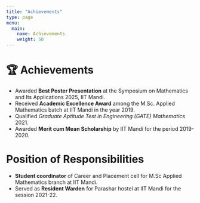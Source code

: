 ```yaml
---
title: "Achievements"
type: page
menu:
  main:
    name: Achievements
    weight: 50
---
```


# 🏆 Achievements

- Awarded **Best Poster Presentation** at the Symposium on Mathematics and Its Applications 2025, IIT Mandi.
- Received **Academic Excellence Award** among the M.Sc. Applied Mathematics batch at IIT Mandi in the year 2019.
- Qualified *Graduate Aptitude Test in Engineering (GATE) Mathematics* 2021.
- Awarded **Merit cum Mean Scholarship** by IIT Mandi for the period 2019-2020.

# Position of Responsibilities

-  **Student coordinator** of Career and Placement cell for M.Sc Applied Mathematics branch at IIT Mandi.
-  Served as **Resident Warden** for Parashar hostel at IIT Mandi for the session 2021-22.
